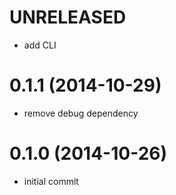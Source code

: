 # UNRELEASED

* add CLI

# 0.1.1 (2014-10-29)

* remove debug dependency

# 0.1.0 (2014-10-26)

* initial commit
